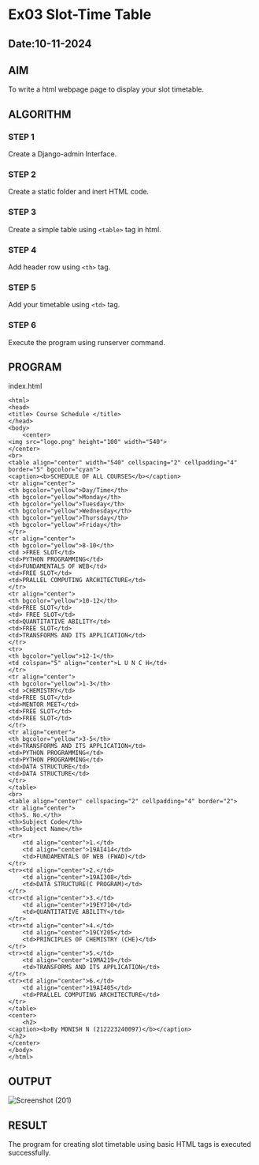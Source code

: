 # Ex03 Slot-Time Table
## Date:10-11-2024

## AIM
To write a html webpage page to display your slot timetable.

## ALGORITHM
### STEP 1
Create a Django-admin Interface.

### STEP 2
Create a static folder and inert HTML code.

### STEP 3
Create a simple table using ```<table>``` tag in html.

### STEP 4
Add header row using ```<th>``` tag.

### STEP 5
Add your timetable using ```<td>``` tag.

### STEP 6
Execute the program using runserver command.

## PROGRAM

index.html

```
<html> 
<head> 
<title> Course Schedule </title> 
</head> 
<body> 
    <center>
<img src="logo.png" height="100" width="540"> 
</center>
<br> 
<table align="center" width="540" cellspacing="2" cellpadding="4" 
border="5" bgcolor="cyan"> 
<caption><b>SCHEDULE OF ALL COURSES</b></caption> 
<tr align="center"> 
<th bgcolor="yellow">Day/Time</th> 
<th bgcolor="yellow">Monday</th> 
<th bgcolor="yellow">Tuesday</th> 
<th bgcolor="yellow">Wednesday</th> 
<th bgcolor="yellow">Thursday</th> 
<th bgcolor="yellow">Friday</th> 
</tr> 
<tr align="center"> 
<th bgcolor="yellow">8-10</th> 
<td >FREE SLOT</td> 
<td>PYTHON PROGRAMMING</td> 
<td>FUNDAMENTALS OF WEB</td> 
<td>FREE SLOT</td> 
<td>PRALLEL COMPUTING ARCHITECTURE</td> 
</tr> 
<tr align="center"> 
<th bgcolor="yellow">10-12</th> 
<td>FREE SLOT</td> 
<td> FREE SLOT</td> 
<td>QUANTITATIVE ABILITY</td> 
<td>FREE SLOT</td> 
<td>TRANSFORMS AND ITS APPLICATION</td> 
</tr> 
<tr> 
<th bgcolor="yellow">12-1</th> 
<td colspan="5" align="center">L U N C H</td> 
</tr> 
<tr align="center"> 
<th bgcolor="yellow">1-3</th> 
<td >CHEMISTRY</td> 
<td>FREE SLOT</td> 
<td>MENTOR MEET</td> 
<td>FREE SLOT</td> 
<td>FREE SLOT</td>
</tr> 
<tr align="center"> 
<th bgcolor="yellow">3-5</th> 
<td>TRANSFORMS AND ITS APPLICATION</td> 
<td>PYTHON PROGRAMMING</td> 
<td>PYTHON PROGRAMMING</td> 
<td>DATA STRUCTURE</td> 
<td>DATA STRUCTURE</td> 
</tr> 
</table> 
<br> 
<table align="center" cellspacing="2" cellpadding="4" border="2"> 
<tr align="center"> 
<th>S. No.</th> 
<th>Subject Code</th> 
<th>Subject Name</th> 
<tr>
    <td align="center">1.</td> 
    <td align="center">19AI414</td> 
    <td>FUNDAMENTALS OF WEB (FWAD)</td>
</tr>
<tr><td align="center">2.</td> 
    <td align="center">19AI308</td> 
    <td>DATA STRUCTURE(C PROGRAM)</td> 
</tr>
<tr><td align="center">3.</td> 
    <td align="center">19EY710</td> 
    <td>QUANTITATIVE ABILITY</td> 
</tr>
<tr><td align="center">4.</td> 
    <td align="center">19CY205</td> 
    <td>PRINCIPLES OF CHEMISTRY (CHE)</td>
</tr>
<tr><td align="center">5.</td> 
    <td align="center">19MA219</td> 
    <td>TRANSFORMS AND ITS APPLICATION</td> 
</tr>
<tr><td align="center">6.</td> 
    <td align="center">19AI405</td> 
    <td>PRALLEL COMPUTING ARCHITECTURE</td> 
</tr>
</table> 
<center>
    <h2>
<caption><b>By MONISH N (212223240097)</b></caption>
</h2>
</center>
</body> 
</html>
```

## OUTPUT
![Screenshot (201)](https://github.com/user-attachments/assets/173b98d1-3e36-4563-9c77-c040bba050c6)

## RESULT
The program for creating slot timetable using basic HTML tags is executed successfully.

